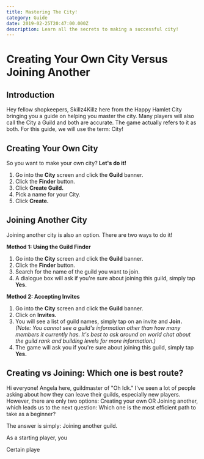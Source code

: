 ```yaml
---
title: Mastering The City!
category: Guide
date: 2019-02-25T20:47:00.000Z
description: Learn all the secrets to making a successful city!
---
```

# Creating Your Own City Versus Joining Another

## Introduction

Hey fellow shopkeepers, Skillz4Killz here from the Happy Hamlet City bringing you a guide on helping you master the city. Many players will also call the City a Guild and both are accurate. The game actually refers to it as both. For this guide, we will use the term: City!

## Creating Your Own City

So you want to make your own city? **Let's do it!**

1. Go into the **City** screen and click the **Guild** banner.
2. Click the **Finder** button.
3. Click **Create Guild.**
4. Pick a name for your City.
5. Click **Create.**

## **Joining Another City**

Joining another city is also an option. There are two ways to do it!

**Method 1: Using the Guild Finder**

1. Go into the **City** screen and click the **Guild** banner.
2. Click the **Finder** button.
3. Search for the name of the guild you want to join.
4. A dialogue box will ask if you're sure about joining this guild, simply tap **Yes.**

**Method 2: Accepting Invites**

1. Go into the **City** screen and click the **Guild** banner.
2. Click on **Invites.**
3. You will see a list of guild names, simply tap on an invite and **Join.**\
   _(Note: You cannot see a guild's information other than how many members it currently has. It's best to ask around on world chat about the guild rank and building levels for more information.)_
4. The game will ask you if you're sure about joining this guild, simply tap **Yes.**

## Creating vs Joining: Which one is best route?

Hi everyone! Angela here, guildmaster of "Oh Idk." I've seen a lot of people asking about how they can leave their guilds, especially new players. However, there are only two options: Creating your own OR Joining another, which leads us to the next question: Which one is the most efficient path to take as a beginner?

The answer is simply: Joining another guild.

As a starting player, you 

Certain playe
